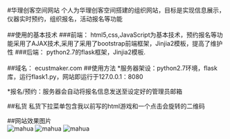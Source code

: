 
#华理创客空间网站
个人为华理创客空间搭建的组织网站，目标是实现信息展示，仪器实时预约，组织报名，活动报名等功能
<br><br>
##使用的基本技术
###前端：
html5,css,JavaScript为基本技术，预约报名等功能采用了AJAX技术,采用了采用了bootstrap前端框架，Jinjia2模板，提高了维护性
###后端：
python2.7的flask框架，Jinjia2模板.<br><br>
##域名：
ecustmaker.com
##使用方法
*服务器架设：python2.7环境，flask库，运行flask1.py，网站即运行于127.0.0.1：8080  


  
*报名/预约：服务器会自动将报名信息发送至设定好的管理员邮箱 

##私货
私货下拉菜单包含我以前写的html游戏和一个点击会旋转的二维码
  
##网站效果图片   
![mahua](https://github.com/superdun/mywebsite/raw/master/exp_pics/1.jpg)
![mahua](https://github.com/superdun/mywebsite/raw/master/exp_pics/2.jpg)
![mahua](https://github.com/superdun/mywebsite/raw/master/exp_pics/3.jpg)
